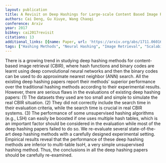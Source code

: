 ```yaml
---
layout: publication
title: A Revisit on Deep Hashings for Large-scale Content Based Image Retrieval
authors: Cai Deng, Gu Xiuye, Wang Chaoqi
conference: Arxiv
year: 2017
bibkey: cai2017revisit
citations: 13
additional_links: [{name: Paper, url: 'https://arxiv.org/abs/1711.06016'}]
tags: ["Hashing Methods", "Neural Hashing", "Image Retrieval", "Scalability"]
---
```

There is a growing trend in studying deep hashing methods for content-based
image retrieval (CBIR), where hash functions and binary codes are learnt using
deep convolutional neural networks and then the binary codes can be used to do
approximate nearest neighbor (ANN) search. All the existing deep hashing papers
report their methods' superior performance over the traditional hashing methods
according to their experimental results. However, there are serious flaws in
the evaluations of existing deep hashing papers: (1) The datasets they used are
too small and simple to simulate the real CBIR situation. (2) They did not
correctly include the search time in their evaluation criteria, while the
search time is crucial in real CBIR systems. (3) The performance of some
unsupervised hashing algorithms (e.g., LSH) can easily be boosted if one uses
multiple hash tables, which is an important factor should be considered in the
evaluation while most of the deep hashing papers failed to do so.
  We re-evaluate several state-of-the-art deep hashing methods with a carefully
designed experimental setting. Empirical results reveal that the performance of
these deep hashing methods are inferior to multi-table IsoH, a very simple
unsupervised hashing method. Thus, the conclusions in all the deep hashing
papers should be carefully re-examined.